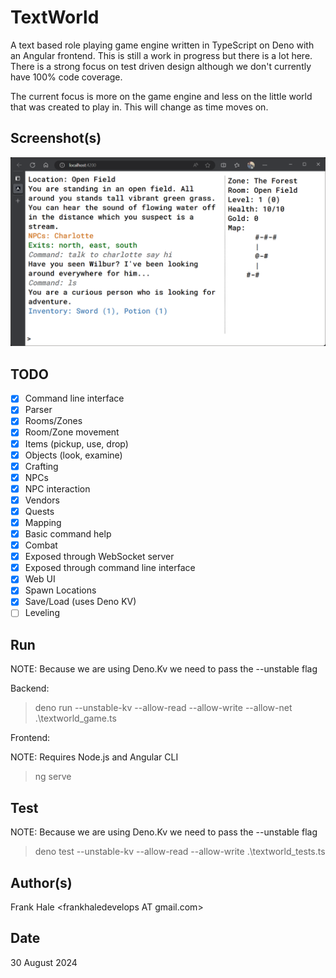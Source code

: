 # TextWorld

A text based role playing game engine written in TypeScript on Deno with an
Angular frontend. This is still a work in progress but there is a lot here.
There is a strong focus on test driven design although we don't currently have
100% code coverage.

The current focus is more on the game engine and less on the little world that
was created to play in. This will change as time moves on.

## Screenshot(s)

![Screenshot](screenshots/game.png)

## TODO

- [x] Command line interface
- [x] Parser
- [x] Rooms/Zones
- [x] Room/Zone movement
- [x] Items (pickup, use, drop)
- [x] Objects (look, examine)
- [x] Crafting
- [x] NPCs
- [x] NPC interaction
- [x] Vendors
- [x] Quests
- [x] Mapping
- [x] Basic command help
- [x] Combat
- [x] Exposed through WebSocket server
- [x] Exposed through command line interface
- [x] Web UI
- [x] Spawn Locations
- [x] Save/Load (uses Deno KV)
- [ ] Leveling

## Run

NOTE: Because we are using Deno.Kv we need to pass the --unstable flag

Backend:

> deno run --unstable-kv --allow-read --allow-write --allow-net
> .\textworld_game.ts

Frontend:

NOTE: Requires Node.js and Angular CLI

> ng serve

## Test

NOTE: Because we are using Deno.Kv we need to pass the --unstable flag

> deno test --unstable-kv --allow-read --allow-write .\textworld_tests.ts

## Author(s)

Frank Hale &lt;frankhaledevelops AT gmail.com&gt;

## Date

30 August 2024
